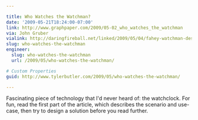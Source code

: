 ```yaml
---

title: Who Watches the Watchman?
date: '2009-05-21T18:24:00-07:00'
link: http://www.graphpaper.com/2009/05-02_who_watches_the_watchman
via: John Gruber
vialink: http://daringfireball.net/linked/2009/05/04/fahey-watchman-design
slug: who-watches-the-watchman
engineer:
  slug: who-watches-the-watchman
  url: /2009/05/who-watches-the-watchman/

# Custom Properties
guid: http://www.tylerbutler.com/2009/05/who-watches-the-watchman/

---
```


Fascinating piece of technology that I'd never heard of: the watchclock. For
fun, read the first part of the article, which describes the scenario and 
use-case, then try to design a solution before you read further.
